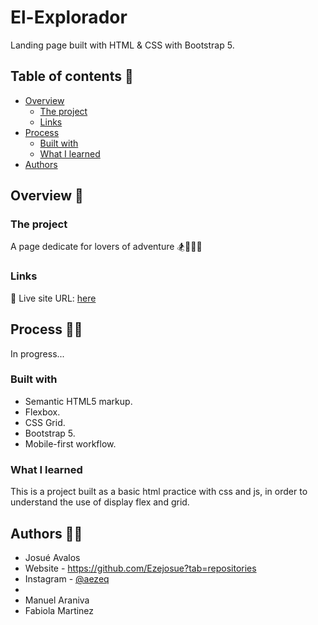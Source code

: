 # El-Explorador

Landing page built with HTML & CSS with Bootstrap 5.

## Table of contents 📑

- [Overview](#overview)
  - [The project](#the-project)
  - [Links](#links)
- [Process](#my-process)
  - [Built with](#built-with)
  - [What I learned](#what-i-learned)
- [Authors](#author)

## Overview 🔎

### The project

A page dedicate for lovers of adventure 🏂🏇🏌️‍♀️

### Links

📌 Live site URL: [here](https://ezejosue.github.io/El-Explorador//views/public/index.html)

## Process 👨‍💻

In progress...

### Built with

- Semantic HTML5 markup.
- Flexbox.
- CSS Grid.
- Bootstrap 5.
- Mobile-first workflow.

### What I learned

This is a project built as a basic html practice with css and js, in order to understand the use of display flex and grid.

## Authors 🐱‍👤
- Josué Avalos
- Website - https://github.com/Ezejosue?tab=repositories
- Instagram - [@aezeq](https://www.instagram.com/aezequiel11/)
-
- Manuel Araniva
- Fabiola Martinez
